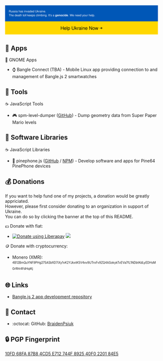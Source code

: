 [![Stand With Ukraine](https://raw.githubusercontent.com/vshymanskyy/StandWithUkraine/main/banner2-direct.svg)](https://stand-with-ukraine.pp.ua)

<!-- # :wave: Hi, I'm Braiden -->
<!-- Welcome to my GitHub page. -->

## :floppy_disk: Apps

:jigsaw: GNOME Apps

- :watch: Bangle Connect (TBA) - Mobile Linux app providing connection to and management of Bangle.js 2 smartwatches

## :hammer: Tools

:coffee: JavaScript Tools

- :video_game: spm-level-dumper ([GitHub](https://github.com/BraidenPsiuk/spm-level-dumper)) - Dump geometry data from Super Paper Mario levels

## :page_facing_up: Software Libraries

:coffee: JavaScript Libraries

- :iphone: pinephone.js ([GitHub](https://github.com/BraidenPsiuk/pinephone.js) / [NPM](https://www.npmjs.com/package/pinephone)) - Develop software and apps for Pine64 PinePhone devices


<!-- ## :book: My Guides / Tutorials

:penguin: How to run Linux on a...

- :computer: WinBook Tablet Computer (TW700/800/801/802) - [GitHub](https://github.com/BraidenPsiuk/linux-winbook)


--- -->


## :moneybag: Donations

If you want to help fund one of my projects, a donation would be greatly appriciated.<br/>
However, please first consider donating to an organization in support of Ukraine.<br/>
You can do so by clicking the banner at the top of this README.

<!-- :octocat:	Become a GitHub Sponsor: -->

:dollar: Donate with fiat:

- <a href="https://liberapay.com/Braiden/donate"><img alt="Donate using Liberapay" src="https://liberapay.com/assets/widgets/donate.svg"></a> <img src="https://img.shields.io/liberapay/receives/Braiden.svg?logo=liberapay">

:coin: Donate with cryptocurrency:

- Monero (XMR): <sub><sup>4B12BmQuYNF9PHg275ASbfiD7iXy1vK2YJkxtK5V4xv9UTrxFv9ZQ4ASokykTvEVa7fL1NDbtKdLyEDHsMGrRht4FdHqiKj</sup></sub>
<!-- - Litecoin (LTC): <sub><sup>LLfE4awRw47ghQJzMvmn1WPvVykcXwqt9S</sup></sub> -->
<!-- - Bitcoin Cash (BCH): <sub><sup>qpzezt09wvry2tc30pzlsj9tk9npmu70kqht4x3xqg</sup></sub> -->


## :globe_with_meridians:	Links
<!-- - [Website](https://braiden.dev/) -->
<!-- - [Development blog](https://blog.braiden.dev/) -->
<!-- - [Flatpak development repository](https://flatpak.repo.braiden.dev/) -->
<!-- - [Customized Bangle.js 2 app loader](https://banglejs.repo.braiden.dev/) -->
- [Bangle.js 2 app development repository](https://github.com/BraidenPsiuk/BangleApps)


## :speech_balloon:	Contact
- :octocat:	GitHub: [BraidenPsiuk](https://github.com/BraidenPsiuk)
<!-- - :email: Email address: <a href="mailto:mail@braiden.dev">mail@braiden.dev</a> -->
<!-- - :m:	Matrix: @braiden:matrix.org -->


## :lock: PGP Fingerprint
[10FD 68FA 87B8 4CD5 E712 744F 8925 40F0 2201 84E5](https://pgp.braiden.dev/public.asc)
